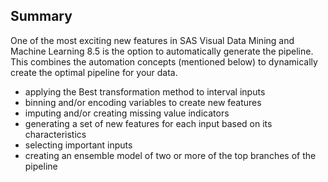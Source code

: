 ## Summary

One of the most exciting new features in SAS Visual Data Mining and Machine Learning 8.5 is the option to automatically generate the pipeline. This combines the automation concepts (mentioned below) to dynamically create the optimal pipeline for your data. 
- applying the Best transformation method to interval inputs
- binning and/or encoding variables to create new features 
- imputing and/or creating missing value indicators 
- generating a set of new features for each input based on its characteristics
- selecting important inputs
- creating an ensemble model of two or more of the top branches of the pipeline
